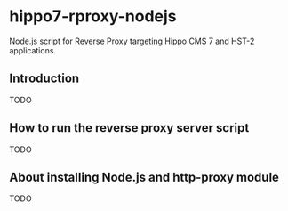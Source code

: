 hippo7-rproxy-nodejs
====================

Node.js script for Reverse Proxy targeting Hippo CMS 7 and HST-2 applications.

Introduction
------------

TODO

How to run the reverse proxy server script
------------------------------------------

TODO

About installing Node.js and http-proxy module
----------------------------------------------

TODO

